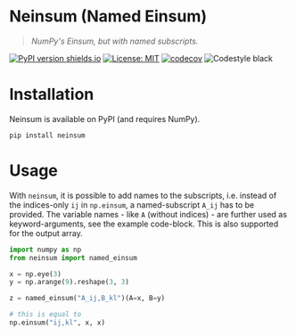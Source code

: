 # Neinsum (Named Einsum)
> *NumPy's Einsum, but with named subscripts.*

[![PyPI version shields.io](https://img.shields.io/pypi/v/neinsum.svg)](https://pypi.python.org/pypi/neinsum/) [![License: MIT](https://img.shields.io/badge/License-MIT-blue.svg)](https://spdx.org/licenses/MIT.html) [![codecov](https://codecov.io/gh/adtzlr/named-einsum/graph/badge.svg?token=akiKR6sHEb)](https://codecov.io/gh/adtzlr/named-einsum) ![Codestyle black](https://img.shields.io/badge/code%20style-black-black)

# Installation
Neinsum is available on PyPI (and requires NumPy).

```
pip install neinsum
```

# Usage
With `neinsum`, it is possible to add names to the subscripts, i.e. instead of the indices-only `ij` in `np.einsum`, a named-subscript `A_ij` has to be provided. The variable names - like `A` (without indices) - are further used as keyword-arguments, see the example code-block. This is also supported for the output array.

```python
import numpy as np
from neinsum import named_einsum

x = np.eye(3)
y = np.arange(9).reshape(3, 3)

z = named_einsum("A_ij,B_kl")(A=x, B=y)

# this is equal to
np.einsum("ij,kl", x, x)
```
